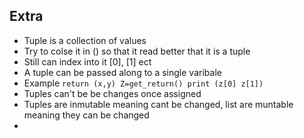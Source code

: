 ## Extra 
* Tuple is a collection of values
* Try to colse it in () so that it read better that it is a tuple
* Still can index into it [0], [1] ect
* A tuple can be passed along to a single varibale
* Example ```return (x,y) Z=get_return() print (z[0] z[1])```
* Tuples can't be be changes once assigned
* Tuples are inmutable meaning cant be changed, list are muntable meaning they can be changed
* 
